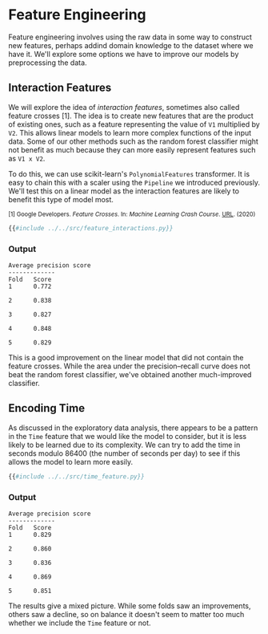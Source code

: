 # Feature Engineering
Feature engineering involves using the raw data in some way to construct new features, perhaps addind domain knowledge to the dataset where we have it. We'll explore some options we have to improve our models by preprocessing the data.

## Interaction Features
We will explore the idea of *interaction features*, sometimes also called feature crosses [1]. The idea is to create new features that are the product of existing ones, such as a feature representing the value of `V1` multiplied by `V2`. This allows linear models to learn more complex functions of the input data. Some of our other methods such as the random forest classifier might not benefit as much because they can more easily represent features such as `V1 x V2`.

To do this, we can use scikit-learn's `PolynomialFeatures` transformer. It is easy to chain this with a scaler using the `Pipeline` we introduced previously. We'll test this on a linear model as the interaction features are likely to benefit this type of model most.

<small>[1] Google Developers. *Feature Crosses*. In: *Machine Learning Crash Course*. [URL](https://developers.google.com/machine-learning/crash-course/feature-crosses/video-lecture). (2020)</small>

```python
{{#include ../../src/feature_interactions.py}}
```
### Output
```
Average precision score
-------------
Fold   Score
1      0.772

2      0.838

3      0.827

4      0.848

5      0.829
```
This is a good improvement on the linear model that did not contain the feature crosses. While the area under the precision–recall curve does not beat the random forest classifier, we've obtained another much-improved classifier.

## Encoding Time
As discussed in the exploratory data analysis, there appears to be a pattern in the `Time` feature that we would like the model to consider, but it is less likely to be learned due to its complexity. We can try to add the time in seconds modulo 86400 (the number of seconds per day) to see if this allows the model to learn more easily.
```python
{{#include ../../src/time_feature.py}}
```
### Output
```
Average precision score
-------------
Fold   Score
1      0.829

2      0.860

3      0.836

4      0.869

5      0.851
```
The results give a mixed picture. While some folds saw an improvements, others saw a decline, so on balance it doesn't seem to matter too much whether we include the `Time` feature or not.